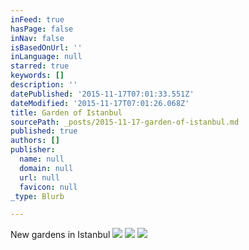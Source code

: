 ```yaml
---
inFeed: true
hasPage: false
inNav: false
isBasedOnUrl: ''
inLanguage: null
starred: true
keywords: []
description: ''
datePublished: '2015-11-17T07:01:33.551Z'
dateModified: '2015-11-17T07:01:26.068Z'
title: Garden of Istanbul
sourcePath: _posts/2015-11-17-garden-of-istanbul.md
published: true
authors: []
publisher:
  name: null
  domain: null
  url: null
  favicon: null
_type: Blurb

---
```

New gardens in Istanbul
![](https://the-grid-user-content.s3-us-west-2.amazonaws.com/aeb411b0-3452-4b37-82c5-2facb68498f6.jpg)
![](https://the-grid-user-content.s3-us-west-2.amazonaws.com/b162ef46-45eb-42cd-8c49-ec339b79479c.jpg)
![](https://the-grid-user-content.s3-us-west-2.amazonaws.com/500b3c0e-30ac-441f-8814-ba8f39e7cfba.jpg)